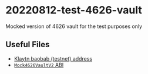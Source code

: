 # 20220812-test-4626-vault

Mocked version of 4626 vault for the test purposes only
## Useful Files

- [Klaytn baobab (testnet) address](./output/baobab.json)
- [`Mock4626VaultV2` ABI](./abi/Mock4626VaultV2.json)
